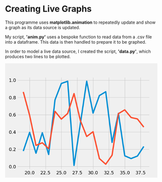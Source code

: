 # Creating Live Graphs

This programme uses **matplotlib.animation** to repeatedly update and show a graph as its data source is updated.

My script, **'anim.py'** uses a bespoke function to read data from a .csv file into a dataframe. This data is then handled to prepare it to be graphed.

In order to model a live data source, I created the script, **'data.py'**, which produces two lines to be plotted.


![](https://github.com/j12r12/live_graphs/blob/master/Figure_1.png?raw=True)

